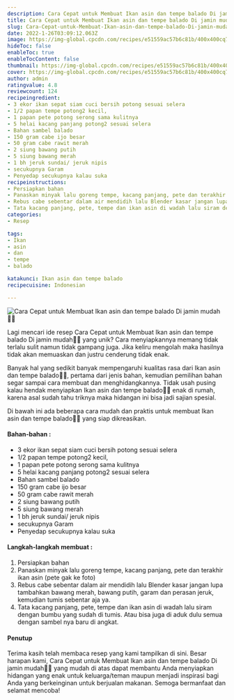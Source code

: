 ```yaml
---
description: Cara Cepat untuk Membuat Ikan asin dan tempe balado Di jamin mudah"
title: Cara Cepat untuk Membuat Ikan asin dan tempe balado Di jamin mudah
slug: Cara-Cepat-untuk-Membuat-Ikan-asin-dan-tempe-balado-Di-jamin-mudah
date: 2022-1-26T03:09:12.063Z
image: https://img-global.cpcdn.com/recipes/e51559ac57b6c81b/400x400cq70/photo.jpg
hideToc: false
enableToc: true
enableTocContent: false
thumbnail: https://img-global.cpcdn.com/recipes/e51559ac57b6c81b/400x400cq70/photo.jpg
cover: https://img-global.cpcdn.com/recipes/e51559ac57b6c81b/400x400cq70/photo.jpg
author: admin
ratingvalue: 4.8
reviewcount: 124
recipeingredient:
- 3 ekor ikan sepat siam cuci bersih potong sesuai selera
- 1/2 papan tempe potong2 kecil,
- 1 papan pete potong serong sama kulitnya
- 5 helai kacang panjang potong2 sesuai selera
- Bahan sambel balado
- 150 gram cabe ijo besar
- 50 gram cabe rawit merah
- 2 siung bawang putih
- 5 siung bawang merah
- 1 bh jeruk sundai/ jeruk nipis
- secukupnya Garam
- Penyedap secukupnya kalau suka
recipeinstructions:
- Persiapkan bahan
- Panaskan minyak lalu goreng tempe, kacang panjang, pete dan terakhir ikan asin (pete gak ke foto)
- Rebus cabe sebentar dalam air mendidih lalu Blender kasar jangan lupa tambahkan bawang merah, bawang putih, garam dan perasan jeruk, kemudian tumis sebentar aja ya.
- Tata kacang panjang, pete, tempe dan ikan asin di wadah lalu siram dengan bumbu yang sudah di tumis. Atau bisa juga di aduk dulu semua dengan sambel nya baru di angkat.
categories:
- Resep

tags:
- Ikan
- asin
- dan
- tempe
- balado

katakunci: Ikan asin dan tempe balado
recipecuisine: Indonesian

---
```


![Cara Cepat untuk Membuat Ikan asin dan tempe balado Di jamin mudah👩‍🍳](https://img-global.cpcdn.com/recipes/e51559ac57b6c81b/400x400cq70/photo.jpg)

Lagi mencari ide resep Cara Cepat untuk Membuat Ikan asin dan tempe balado Di jamin mudah👩‍🍳 yang unik? Cara menyiapkannya memang tidak terlalu sulit namun tidak gampang juga. Jika keliru mengolah maka hasilnya tidak akan memuaskan dan justru cenderung tidak enak.

Banyak hal yang sedikit banyak mempengaruhi kualitas rasa dari Ikan asin dan tempe balado👩‍🍳, pertama dari jenis bahan, kemudian pemilihan bahan segar sampai cara membuat dan menghidangkannya. Tidak usah pusing kalau hendak menyiapkan Ikan asin dan tempe balado👩‍🍳 enak di rumah, karena asal sudah tahu triknya maka hidangan ini bisa jadi sajian spesial.

Di bawah ini ada beberapa cara mudah dan praktis untuk membuat Ikan asin dan tempe balado👩‍🍳 yang siap dikreasikan.

<!--inarticleads1-->

#### Bahan-bahan :

- 3 ekor ikan sepat siam cuci bersih potong sesuai selera
- 1/2 papan tempe potong2 kecil,
- 1 papan pete potong serong sama kulitnya
- 5 helai kacang panjang potong2 sesuai selera
- Bahan sambel balado
- 150 gram cabe ijo besar
- 50 gram cabe rawit merah
- 2 siung bawang putih
- 5 siung bawang merah
- 1 bh jeruk sundai/ jeruk nipis
- secukupnya Garam
- Penyedap secukupnya kalau suka

<!--inarticleads2-->

#### Langkah-langkah membuat :

1. Persiapkan bahan
1. Panaskan minyak lalu goreng tempe, kacang panjang, pete dan terakhir ikan asin (pete gak ke foto)
1. Rebus cabe sebentar dalam air mendidih lalu Blender kasar jangan lupa tambahkan bawang merah, bawang putih, garam dan perasan jeruk, kemudian tumis sebentar aja ya.
1. Tata kacang panjang, pete, tempe dan ikan asin di wadah lalu siram dengan bumbu yang sudah di tumis. Atau bisa juga di aduk dulu semua dengan sambel nya baru di angkat.

#### Penutup

Terima kasih telah membaca resep yang kami tampilkan di sini. Besar harapan kami, Cara Cepat untuk Membuat Ikan asin dan tempe balado Di jamin mudah👩‍🍳 yang mudah di atas dapat membantu Anda menyiapkan hidangan yang enak untuk keluarga/teman maupun menjadi inspirasi bagi Anda yang berkeinginan untuk berjualan makanan. Semoga bermanfaat dan selamat mencoba!